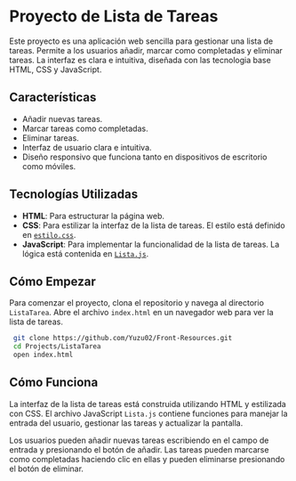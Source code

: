 
# Proyecto de Lista de Tareas

Este proyecto es una aplicación web sencilla para gestionar una lista de tareas. Permite a los usuarios añadir, marcar como completadas y eliminar tareas. La interfaz es clara e intuitiva, diseñada con las tecnologia base HTML, CSS y JavaScript.

## Características

- Añadir nuevas tareas.
- Marcar tareas como completadas.
- Eliminar tareas.
- Interfaz de usuario clara e intuitiva.
- Diseño responsivo que funciona tanto en dispositivos de escritorio como móviles.

## Tecnologías Utilizadas

- **HTML**: Para estructurar la página web.
- **CSS**: Para estilizar la interfaz de la lista de tareas. El estilo está definido en [`estilo.css`](CSS/estilo.css).
- **JavaScript**: Para implementar la funcionalidad de la lista de tareas. La lógica está contenida en [`Lista.js`](JS/Lista.js).

## Cómo Empezar

Para comenzar el proyecto, clona el repositorio y navega al directorio `ListaTarea`. Abre el archivo `index.html` en un navegador web para ver la lista de tareas.

```bash
 git clone https://github.com/Yuzu02/Front-Resources.git
 cd Projects/ListaTarea
 open index.html
```

## Cómo Funciona

La interfaz de la lista de tareas está construida utilizando HTML y estilizada con CSS. El archivo JavaScript `Lista.js` contiene funciones para manejar la entrada del usuario, gestionar las tareas y actualizar la pantalla.

Los usuarios pueden añadir nuevas tareas escribiendo en el campo de entrada y presionando el botón de añadir. Las tareas pueden marcarse como completadas haciendo clic en ellas y pueden eliminarse presionando el botón de eliminar.
